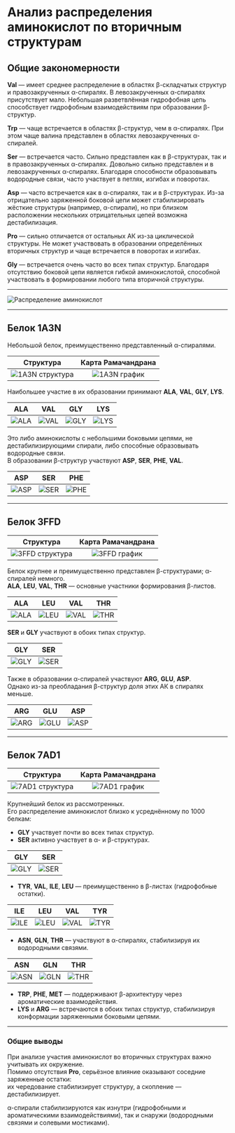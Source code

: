 # Анализ распределения аминокислот по вторичным структурам

## Общие закономерности

**Val** — имеет среднее распределение в областях β-складчатых структур и правозакрученных α-спиралях. В левозакрученных α-спиралях присутствует мало. Небольшая разветвлённая гидрофобная цепь способствует гидрофобным взаимодействиям при образовании β-структур.  

**Trp** — чаще встречается в областях β-структур, чем в α-спиралях. При этом чаще валина представлен в областях левозакрученных α-спиралей.  

**Ser** — встречается часто. Сильно представлен как в β-структурах, так и в правозакрученных α-спиралях. Довольно сильно представлен и в левозакрученных α-спиралях. Благодаря способности образовывать водородные связи, часто участвует в петлях, изгибах и поворотах.  

**Asp** — часто встречается как в α-спиралях, так и в β-структурах. Из-за отрицательно заряженной боковой цепи может стабилизировать жёсткие структуры (например, α-спирали), но при близком расположении нескольких отрицательных цепей возможна дестабилизация.  

**Pro** — сильно отличается от остальных АК из-за циклической структуры. Не может участвовать в образовании определённых вторичных структур и чаще встречается в поворотах и изгибах.  

**Gly** — встречается очень часто во всех типах структур. Благодаря отсутствию боковой цепи является гибкой аминокислотой, способной участвовать в формировании любого типа вторичной структуры.  

---

![Распределение аминокислот](https://github.com/Kashitza/prac/blob/main/prac_4/ALL_1000.png)

---

## Белок **1A3N**

Небольшой белок, преимущественно представленный α-спиралями.

| Структура | Карта Рамачандрана |
|:-----------:|:------------------:|
| ![1A3N структура](https://github.com/Kashitza/prac/blob/main/prac_4/1a3n_structure.png) | ![1A3N график](https://github.com/Kashitza/prac/blob/main/prac_4/1a3n.png) |

Наибольшее участие в их образовании принимают **ALA**, **VAL**, **GLY**, **LYS**.

| ALA | VAL | GLY | LYS |
|:----:|:----:|:----:|:----:|
| ![ALA](https://github.com/Kashitza/prac/blob/main/prac_4/ramachandran_1A3N_ALA.png) | ![VAL](https://github.com/Kashitza/prac/blob/main/prac_4/ramachandran_1A3N_VAL.png) | ![GLY](https://github.com/Kashitza/prac/blob/main/prac_4/ramachandran_1A3N_GLY.png) | ![LYS](https://github.com/Kashitza/prac/blob/main/prac_4/ramachandran_1A3N_LYS.png) |

Это либо аминокислоты с небольшими боковыми цепями, не дестабилизирующими спирали, либо способные образовывать водородные связи.  
В образовании β-структур участвуют **ASP**, **SER**, **PHE**, **VAL**.

| ASP | SER | PHE |
|:----:|:----:|:----:|
| ![ASP](https://github.com/Kashitza/prac/blob/main/prac_4/ramachandran_1A3N_ASP.png) | ![SER](https://github.com/Kashitza/prac/blob/main/prac_4/ramachandran_1A3N_SER.png) | ![PHE](https://github.com/Kashitza/prac/blob/main/prac_4/ramachandran_1A3N_PHE.png) |

---

## Белок **3FFD**

| Структура | Карта Рамачандрана |
|:-----------:|:------------------:|
| ![3FFD структура](https://github.com/Kashitza/prac/blob/main/prac_4/3ffd_structure.png) | ![3FFD график](https://github.com/Kashitza/prac/blob/main/prac_4/3ffd.png) |

Белок крупнее и преимущественно представлен β-структурами; α-спиралей немного.  
**ALA**, **LEU**, **VAL**, **THR**  — основные участники формирования β-листов.  

| ALA | LEU | VAL | THR |
|:----:|:----:|:----:|:----:|
| ![ALA](https://github.com/Kashitza/prac/blob/main/prac_4/ramachandran_3ffd_ALA.png) | ![LEU](https://github.com/Kashitza/prac/blob/main/prac_4/ramachandran_3ffd_LEU.png) | ![VAL](https://github.com/Kashitza/prac/blob/main/prac_4/ramachandran_3ffd_VAL.png) | ![THR](https://github.com/Kashitza/prac/blob/main/prac_4/ramachandran_3ffd_THR.png) |


**SER** и **GLY** участвуют в обоих типах структур.

| GLY | SER |
|:----:|:----:|
| ![GLY](https://github.com/Kashitza/prac/blob/main/prac_4/ramachandran_3ffd_GLY.png) | ![SER](https://github.com/Kashitza/prac/blob/main/prac_4/ramachandran_3ffd_SER.png) |

Также в образовании α-спиралей участвуют **ARG**, **GLU**, **ASP**.  
Однако из-за преобладания β-структур доля этих АК в спиралях меньше.

| ARG | GLU | ASP |
|:----:|:----:|:----:|
| ![ARG](https://github.com/Kashitza/prac/blob/main/prac_4/ramachandran_1A3N_ARG.png) | ![GLU](https://github.com/Kashitza/prac/blob/main/prac_4/ramachandran_1A3N_GLU.png) | ![ASP](https://github.com/Kashitza/prac/blob/main/prac_4/ramachandran_1A3N_ASP.png) |

---

## Белок **7AD1**

| Структура | Карта Рамачандрана |
|:-----------:|:------------------:|
| ![7AD1 структура](https://github.com/Kashitza/prac/blob/main/prac_4/7ad1_structure.png) | ![7AD1 график](https://github.com/Kashitza/prac/blob/main/prac_4/7ad1.png) |

Крупнейший белок из рассмотренных.  
Его распределение аминокислот близко к усреднённому по 1000 белкам:

- **GLY** участвует почти во всех типах структур.  
- **SER** активно участвует в α- и β-структурах.

| GLY | SER |
|:----:|:----:|
| ![GLY](https://github.com/Kashitza/prac/blob/main/prac_4/ramachandran_7ad1_GLY.png) | ![SER](https://github.com/Kashitza/prac/blob/main/prac_4/ramachandran_7ad1_SER.png) |


- **TYR**, **VAL**, **ILE**, **LEU** — преимущественно в β-листах (гидрофобные остатки).  

| ILE | LEU | VAL | TYR |
|:----:|:----:|:----:|:----:|
| ![ILE](https://github.com/Kashitza/prac/blob/main/prac_4/ramachandran_7ad1_ALA.png) | ![LEU](https://github.com/Kashitza/prac/blob/main/prac_4/ramachandran_7ad1_LEU.png) | ![VAL](https://github.com/Kashitza/prac/blob/main/prac_4/ramachandran_7ad1_VAL.png) | ![TYR](https://github.com/Kashitza/prac/blob/main/prac_4/ramachandran_7ad1_TYR.png) |


- **ASN**, **GLN**, **THR** — участвуют в α-спиралях, стабилизируя их водородными связями.  

| ASN | GLN | THR |
|:----:|:----:|:----:|
| ![ASN](https://github.com/Kashitza/prac/blob/main/prac_4/ramachandran_7ad1_ASN.png) | ![GLN](https://github.com/Kashitza/prac/blob/main/prac_4/ramachandran_7ad1_GLN.png) | ![THR](https://github.com/Kashitza/prac/blob/main/prac_4/ramachandran_7ad1_THR.png) |

- **TRP**, **PHE**, **MET** — поддерживают β-архитектуру через ароматические взаимодействия.  
- **LYS** и **ARG** — встречаются в обоих типах структур, стабилизируя конформации заряженными боковыми цепями.  

---

### Общие выводы

При анализе участия аминокислот во вторичных структурах важно учитывать их окружение.  
Помимо отсутствия **Pro**, серьёзное влияние оказывают соседние заряженные остатки:  
их чередование стабилизирует структуру, а скопление — дестабилизирует.  

α-спирали стабилизируются как изнутри (гидрофобными и ароматическими взаимодействиями), так и снаружи (водородными связями и солевыми мостиками).
